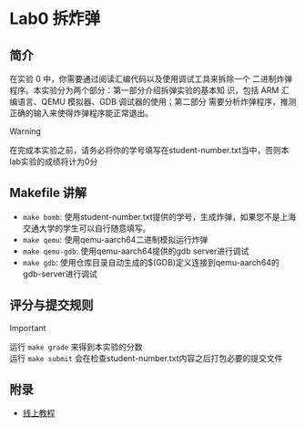 # Lab0 拆炸弹

<!-- toc -->

## 简介

在实验 0 中，你需要通过阅读汇编代码以及使用调试工具来拆除一个
二进制炸弹程序。本实验分为两个部分：第一部分介绍拆弹实验的基本知
识，包括 ARM 汇编语言、QEMU 模拟器、GDB 调试器的使用；第二部分
需要分析炸弹程序，推测正确的输入来使得炸弹程序能正常退出。

> [!WARNING]
> 在完成本实验之前，请务必将你的学号填写在student-number.txt当中，否则本lab实验的成绩将计为0分

## Makefile 讲解

- `make bomb`: 使用student-number.txt提供的学号，生成炸弹，如果您不是上海交通大学的学生可以自行随意填写。
- `make qemu`: 使用qemu-aarch64二进制模拟运行炸弹
- `make qemu-gdb`: 使用qemu-aarch64提供的gdb server进行调试
- `make gdb`: 使用仓库目录自动生成的$(GDB)定义连接到qemu-aarch64的gdb-server进行调试

## 评分与提交规则

> [!IMPORTANT]
> 运行 `make grade` 来得到本实验的分数  
> 运行 `make submit` 会在检查student-number.txt内容之后打包必要的提交文件

## 附录

-  [线上教程](https://www.bilibili.com/video/BV1q94y1a7BF/?vd_source=63231f40c83c4d292b2a881fda478960)
